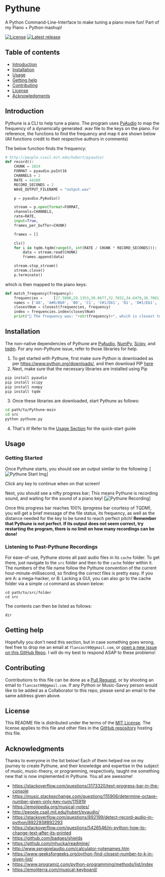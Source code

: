 Pythune
=================================================

A Python Command-Line-Interface to make tuning a piano more fun! Part of my Piano + Python mashup!

[![License](https://img.shields.io/badge/License-MIT-lightgray.svg?style=flat-square)](https://opensource.org/licenses/MIT)
[![Latest release](https://img.shields.io/badge/Release-Latest-orange.svg?style=flat-square)](https://github.com/flancast90/Pythune/releases)


Table of contents
-----------------

* [Introduction](#introduction)
* [Installation](#installation)
* [Usage](#usage)
* [Getting help](#getting-help)
* [Contributing](#contributing)
* [License](#license)
* [Acknowledgments](#acknowledgments)


Introduction
------------

Pythune is a CLI to help tune a piano. The program uses [PyAudio](http://people.csail.mit.edu/hubert/pyaudio/) to map the frequency of a dynamically generated .wav file to the keys on the piano. For reference, the functions to find the frequency and map it are shown below (All functions credit to their respective authors in comments)

The below function finds the frequency:
```python
# http://people.csail.mit.edu/hubert/pyaudio/
def record():
    CHUNK = 1024
    FORMAT = pyaudio.paInt16
    CHANNELS = 2
    RATE = 44100
    RECORD_SECONDS = 2
    WAVE_OUTPUT_FILENAME = "output.wav"

    p = pyaudio.PyAudio()

    stream = p.open(format=FORMAT,
    channels=CHANNELS,
    rate=RATE,
    input=True,
    frames_per_buffer=CHUNK)

    frames = []

    cls()
    for i in tqdm.tqdm(range(0, int(RATE / CHUNK * RECORD_SECONDS))):
        data = stream.read(CHUNK)
        frames.append(data)

    stream.stop_stream()
    stream.close()
    p.terminate()
```

which is then mapped to the piano keys:
```python
def match_frequency(frequency):
    frequencies =     [27.5000,29.1353,30.8677,32.7032,34.6479,36.7081,38.8909,41.2035,43.6536,46.2493,48.9995,51.9130,55.0000,58.2705,61.7354,65.4064,69.2957,73.4162,77.7817,82.4069,87.3071,92.4986,97.9989,103.826,110.000,116.541,123.471,130.813,138.591,146.832,155.563,164.814,174.614,184.997,195.998,207.652,220.000,233.082,246.942,261.626,277.183,293.665,311.127,329.628,349.228,369.994,391.995,415.305,440.000,466.164,493.883,523.251,554.365,587.330,622.254,659.255,698.456,739.989,783.991,830.609,880.000,932.328,987.767,1046.50,1108.73,1174.66,1244.51,1318.51,1396.91,1479.98,1567.98,1661.22,1760.00,1864.66,1975.53,2093.00,2217.46,2349.32,2489.02,2637.02,2793.83,2959.96,3135.96,3322.44,3520.00,3729.31,3951.07]
    names = ['A0', 'A#0/Bb0', 'B0', 'C1', 'C#1/Db1', 'D1', 'D#1/Eb1', 'E1', 'F1', 'F#1/Gb1', 'G1', 'G#1/Ab1', 'A1', 'A#1/Bb1', 'B1', 'C2', 'C#2/Db2', 'D2', 'D#2/Eb2', 'E2', 'F2', 'F#2/Gb2', 'G2', 'G#2/Ab2', 'A2', 'A#2/Bb2', 'B2', 'C3', 'C#3/Db3', 'D3', 'D#3/Eb3', 'E3', 'F3', 'F#3/Gb3', 'G3', 'G#3/Ab3', 'A3', 'A#3/Bb3', 'B3', 'C4', 'C#4/Db4', 'D4', 'D#4/Eb4', 'E4', 'F4', 'F#4/Gb4', 'G4', 'G#4/Ab4', 'A4', 'A#4/Bb4', 'B4', 'C5', 'C#5/Db5', 'D5', 'D#5/Eb5', 'E5', 'F5', 'F#5/Gb5', 'G5', 'G#5/Ab5', 'A5', 'A#5/Bb5', 'B5', 'C6', 'C#6/Db6', 'D6', 'D#6/Eb6', 'E6', 'F6', 'F#6/Gb6', 'G6', 'G#6/Ab6', 'A6', 'A#6/Bb6', 'B6', 'C7', 'C#7/Db7', 'D7', 'D#7/Eb7', 'E7', 'F7', 'F#7/Gb7', 'G7', 'G#7/Ab7', 'A7', 'A#7/Bb7', 'B7', 'C8']
    closestNum = closest(frequencies, frequency)
    index = frequencies.index(closestNum)
    print("🎹 The frequency was: "+str(frequency)+", which is closest to the note: "+str(names[index])+", with: "+str(closestNum-frequency)+" to go until perfect pitch 🎹")
```

Installation
------------

The non-native dependencies of Pythune are [PyAudio](https://pypi.org/project/pyaudio/), [NumPy](https://pypi.org/project/numpy), [Scipy](https://pypi.org/project/scipy), and [tqdm](https://pypi.org/project/tqdm). For any non-Pythune issue, refer to those libraries for help.

1. To get started with Pythune, first make sure Python is downloaded as per https://www.python.org/downloads/, and then download PIP [here](https://pip.pypa.io/en/stable/cli/pip_download/)
2. Next, make sure that the necessary libraries are installed using Pip
```bash
pip install pyaudio
pip install scipy
pip install numpy
pip install tqdm
```
3. Once these libraries are downloaded, start Pythune as follows:
```bash
cd path/to/Pythune-main
cd src
python pythune.py
```
4. That's it! Refer to the [Usage Section](#usage) for the quick-start guide


Usage
-----

### Getting Started

Once Pythune starts, you should see an output similar to the following:
[![Pythune Start Img](https://i.imgur.com/645StsQ.png)]

Click any key to continue when on that screen!

Next, you should see a nifty progress bar; This means Pythune is recording sound, and waiting for the sound of a piano key!
[![Pythune Recording](https://i.imgur.com/pYXkodm.png)]

Once this progress bar reaches 100% (progress bar courtesy of TQDM), you will get a brief message of the file status, its frequency, as well as the distance needed for the key to be tuned to reach perfect pitch! **Remember that Pythune is not perfect. If its output does not seem correct, try restarting the program, there is no limit on how many recordings can be done!**

### Listening to Past-Pythune Recordings

For ease-of-use, Pythune stores all past audio files in its ```cache``` folder. To get there, just navigate to the ``src`` folder and then to the ``cache`` folder within it. The numbers of the file name follow the Pythune convention of the current hour-minute-millisecond, so finding the correct files is pretty easy. If you are A: a mega-hacker, or B: Lacking a GUI, you can also go to the cache folder via a simple ``cd`` command as shown below:
```
cd path/to/src/folder
cd src
```
The contents can then be listed as follows:
```
dir
```

Getting help
------------

Hopefully you don't need this section, but in case something goes wrong, feel free to drop me an email at ```flancast90@gmail.com```, or [open a new issue on this GitHub Repo](https://github.com/flancast90/Pythune/issues/new). I will do my best to respond ASAP to these problems!


Contributing
------------

Contributions to this file can be done as a [Pull Request](https://github.com/flancast90/Pythune/compare), or by shooting an email to ```flancast90@gmail.com```. If any Python or Music-Savvy person would like to be added as a Collaborator to this repo, please send an email to the same address given above. 


License
-------

This README file is distributed under the terms of the [MIT License](https://opensource.org/licenses/MIT). The license applies to this file and other files in the [GitHub repository](http://github.com/flancast90/Pythune) hosting this file.


Acknowledgments
---------------

Thanks to everyone in the list below! Each of them helped me on my journey to create Pythune, and their knowledge and expertise in the subject of music, music-theory, or programming, respectively, taught me something new that is now implemented in Pythune. You all are awesome!

* https://stackoverflow.com/questions/3173320/text-progress-bar-in-the-console
* https://music.stackexchange.com/questions/115906/determine-octave-number-given-only-key-num/115919
* https://emojipedia.org/musical-notes/
* http://people.csail.mit.edu/hubert/pyaudio/
* https://stackoverflow.com/questions/892199/detect-record-audio-in-python/892293#892293
* https://stackoverflow.com/questions/5426546/in-python-how-to-change-text-after-its-printed
* https://github.com/badges/shields
* https://github.com/mhucka/readmine/
* http://www.sengpielaudio.com/calculator-notenames.htm
* https://www.geeksforgeeks.org/python-find-closest-number-to-k-in-given-list/
* https://www.programiz.com/python-programming/methods/list/index
* https://emojiterra.com/musical-keyboard/
